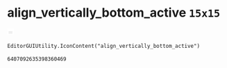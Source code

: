 # align_vertically_bottom_active `15x15`
<img src="/img/align_vertically_bottom_active.png" width=15 height=15>

``` CSharp
EditorGUIUtility.IconContent("align_vertically_bottom_active")
```
```
6407092635398360469
```
